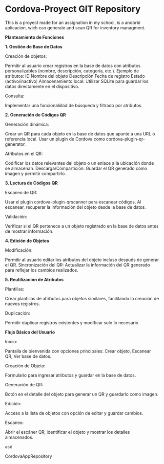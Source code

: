 # Cordova-Proyect GIT Repository 
This is a proyect made for an assignation in my school, is a andorid aplicacion, wich can generate and scan QR for inventory managment.

**Planteamiento de Funciones**

**1. Gestión de Base de Datos**
   
  Creación de objetos:
  
   Permitir al usuario crear registros en la base de datos con atributos personalizables (nombre, descripción, categoría, etc.).
   Ejemplo de atributos:
     ID
     Nombre del objeto
     Descripción
     Fecha de registro
     Estado (activo/inactivo)
   Almacenamiento local: Utilizar SQLite para guardar los datos directamente en el dispositivo.
      
  Consulta:
  
   Implementar una funcionalidad de búsqueda y filtrado por atributos.

**2. Generación de Códigos QR**

  Generación dinámica:
  
   Crear un QR para cada objeto en la base de datos que apunte a una URL o referencia local.
   Usar un plugin de Cordova como cordova-plugin-qr-generator.
   
  Atributos en el QR:
  
   Codificar los datos relevantes del objeto o un enlace a la ubicación donde se almacenan.
   Descarga/Compartición: Guardar el QR generado como imagen y permitir compartirlo.
  
**3. Lectura de Códigos QR**
   
  Escaneo de QR:
  
   Usar el plugin cordova-plugin-qrscanner para escanear códigos.
   Al escanear, recuperar la información del objeto desde la base de datos.
      
  Validación:
  
   Verificar si el QR pertenece a un objeto registrado en la base de datos antes de mostrar información.
  
**4. Edición de Objetos**
   
  Modificación:
  
   Permitir al usuario editar los atributos del objeto incluso después de generar el QR.
   Sincronización del QR:
   Actualizar la información del QR generado para reflejar los cambios realizados.
  
**5. Reutilización de Atributos**
    
  Plantillas:
  
   Crear plantillas de atributos para objetos similares, facilitando la creación de nuevos registros.
   
Duplicación:   
   
   Permitir duplicar registros existentes y modificar solo lo necesario.




**Flujo Básico del Usuario**

Inicio:

   Pantalla de bienvenida con opciones principales: Crear objeto, Escanear QR, Ver base de datos.
    
  Creación de Objeto:
  
   Formulario para ingresar atributos y guardar en la base de datos.
    
  Generación de QR:
  
   Botón en el detalle del objeto para generar un QR y guardarlo como imagen.
    
  Edición:
  
   Acceso a la lista de objetos con opción de editar y guardar cambios.
    
  Escaneo:
  
   Abrir el escáner QR, identificar el objeto y mostrar los detalles almacenados.
    
asd

CordovaAppRepository